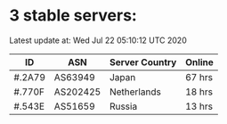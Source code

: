 # 3 stable servers:

Latest update at: Wed Jul 22 05:10:12 UTC 2020

| ID | ASN | Server Country | Online |
| -- | --- | -------------- | ------ |
| #.2A79 | AS63949 | Japan | 67 hrs |
| #.770F | AS202425 | Netherlands | 18 hrs |
| #.543E | AS51659 | Russia | 13 hrs |

